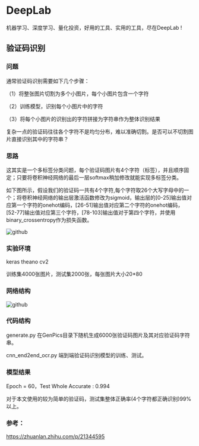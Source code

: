DeepLab
=====
机器学习、深度学习、量化投资，好用的工具、实用的工具，尽在DeepLab ! 

验证码识别
---------
### 问题
通常验证码识别需要如下几个步骤：

（1）将整张图片切割为多个小图片，每个小图片包含一个字符

（2）训练模型，识别每个小图片中的字符

（3）将每个小图片的识别出的字符拼接为字符串作为整体识别结果

复杂一点的验证码往往各个字符不是均匀分布，难以准确切割。是否可以不切割图片直接识别其中的字符串？

### 思路
这其实是一个多标签分类问题，每个验证码图片有4个字符（标签），并且顺序固定；只要将卷积神经网络的最后一层softmax稍加修改就能实现多标签分类。

如下图所示，假设我们的验证码一共有4个字符,每个字符取26个大写字母中的一个；将卷积神经网络的输出层激活函数修改为sigmoid，输出层的[0-25]输出值对应第一个字符的onehot编码，[26-51]输出值对应第二个字符的onehot编码，[52-77]输出值对应第三个字符，[78-103]输出值对于第四个字符，并使用binary_crossentropy作为损失函数。

![github](https://github.com/junliangliu/captcha/blob/master/Doc/frame.png "思路")

### 实验环境
keras theano cv2

训练集4000张图片，测试集2000张，每张图片大小20*80

### 网络结构
![github](https://github.com/junliangliu/captcha/blob/master/Doc/mode2.png "思路")

### 代码结构
generate.py 在GenPics目录下随机生成6000张验证码图片及其对应验证码字符串。

cnn_end2end_ocr.py 端到端验证码识别模型的训练、测试。

### 模型结果
Epoch = 60，Test Whole Accurate :  0.994

对于本文使用的较为简单的验证码，测试集整体正确率(4个字符都正确识别)99%以上。

### 参考：
https://zhuanlan.zhihu.com/p/21344595

